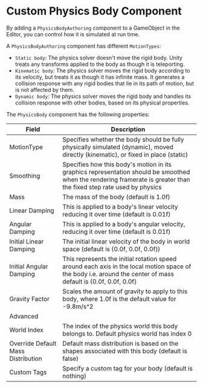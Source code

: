 # Custom Physics Body Component

By adding a `PhysicsBodyAuthoring` component to a GameObject in the Editor, you can control how it is simulated at run time.

A `PhysicsBodyAuthoring` component has different `MotionTypes`:
* `Static body`: The physics solver doesn't move the rigid body. Unity treats any transforms applied to the body as though it is teleporting.
* `Kinematic body`: The physics solver moves the rigid body according to its velocity, but treats it as though it has infinite mass. It generates a collision response with any rigid bodies that lie in its path of motion, but is not affected by them.
* `Dynamic body`: The physics solver moves the rigid body and handles its collision response with other bodies, based on its physical properties.

The `PhysicsBody` component has the following properties:

| Field                              | Description                                                                                                                                                         |
|------------------------------------|---------------------------------------------------------------------------------------------------------------------------------------------------------------------|
| MotionType                         | Specifies whether the body should be fully physically simulated (dynamic), moved directly (kinematic), or fixed in place (static)                                   |
| Smoothing                          | Specifies how this body's motion in its graphics representation should be smoothed when the rendering framerate is greater than the fixed step rate used by physics |
| Mass                               | The mass of the body (default is 1.0f)                                                                                                                              |
| Linear Damping                     | This is applied to a body's linear velocity reducing it over time (default is 0.01f)                                                                                |
| Angular Damping                    | This is applied to a body's angular velocity, reducing it over time (default is 0.01f)                                                                              |
| Initial Linear Damping             | The initial linear velocity of the body in world space (default is {0.0f, 0.0f, 0.0f})                                                                              |
| Initial Angular Damping            | This represents the initial rotation speed around each axis in the local motion space of the body i.e. around the center of mass default is {0.0f, 0.0f, 0.0f}      |
| Gravity Factor                     | Scales the amount of gravity to apply to this body, where 1.0f is the default value for -9.8m/s^2                                                                   |
| Advanced                           |                                                                                                                                                                     |
| World Index                        | The index of the physics world this body belongs to. Default physics world has index 0                                                                              |
| Override Default Mass Distribution | Default mass distribution is based on the shapes associated with this body (default is false)                                                                       |
| Custom Tags                        | Specify a custom tag for your body (default is nothing)                                                                                                             |
